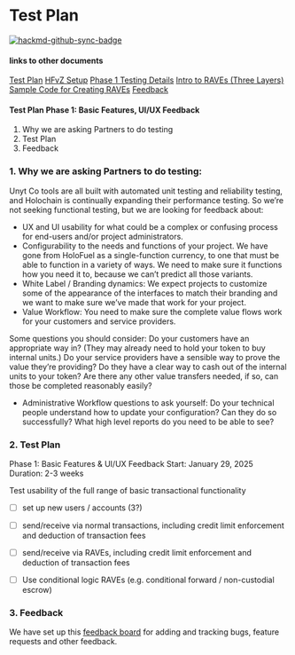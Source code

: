 # Test Plan 

[![hackmd-github-sync-badge](https://hackmd.io/blgzLSsQTeOMLcmXcfkU0A/badge)](https://hackmd.io/blgzLSsQTeOMLcmXcfkU0A)


#### links to other documents

[Test Plan](https://hackmd.io/blgzLSsQTeOMLcmXcfkU0A?edit)
[HFvZ Setup](https://hackmd.io/sTH9kh57Qwu32ceYkkH-YQ)
[Phase 1 Testing Details](https://hackmd.io/-SoiQbJ-SqGOGm_U0tzQSw)
[Intro to RAVEs (Three Layers)](https://hackmd.io/UValSJqhRA-7PQStI3_Nvg?view)
[Sample Code for Creating RAVEs](https://github.com/unytco/hfvz/tree/develop/docs/rave_templates)
[Feedback](https://github.com/orgs/unytco/projects/5/views/1)

#### Test Plan Phase 1: Basic Features, UI/UX Feedback
1. Why we are asking Partners to do testing
2. Test Plan
3. Feedback

### 1. Why we are asking Partners to do testing: 

Unyt Co tools are all built with automated unit testing and reliability testing, and Holochain is continually expanding their performance testing. So we’re not seeking functional testing, but we are looking for feedback about:

*  UX and UI usability for what could be a complex or confusing process for end-users and/or project administrators. 
* Configurability to the needs and functions of your project. We have gone from HoloFuel as a single-function currency, to one that must be able to function in a variety of ways. We need to make sure it functions how you need it to, because we can’t predict all those variants.
* White Label / Branding dynamics: We expect projects to customize some of the appearance of the interfaces to match their branding and we want to make sure we’ve made that work for your project.
* Value Workflow: You need to make sure the complete value flows work for your customers and service providers. 

Some questions you should consider: Do your customers have an appropriate way in? (They may already need to hold your token to buy internal units.) Do your service providers have a sensible way to prove the value they’re providing? Do they have a clear way to cash out of the internal units to your token? Are there any other value transfers needed, if so, can those be completed reasonably easily?
* Administrative Workflow questions to ask yourself: Do your technical people understand how to update your configuration? Can they do so successfully? What high level reports do you need to be able to see?

### 2. Test Plan

Phase 1: Basic Features & UI/UX Feedback
Start: January 29, 2025
Duration: 2-3 weeks

Test usability of the full range of basic transactional functionality

- [ ] set up new users / accounts (3?)
- [ ] send/receive via normal transactions, including credit limit enforcement and deduction of transaction fees
- [ ] send/receive via RAVEs, including credit limit enforcement and deduction of transaction fees
- [ ] Use conditional logic RAVEs (e.g. conditional forward / non-custodial escrow)


### 3. Feedback
We have set up this [feedback board](https://github.com/orgs/unytco/projects/5) for adding and tracking bugs, feature requests and other feedback.
